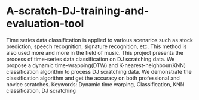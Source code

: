 # A-scratch-DJ-training-and-evaluation-tool
Time series data classification is applied to various scenarios such as stock prediction, speech recognition, signature recognition, etc. This method is also used more and more in the field of music. This project presents the process of time-series data classification on DJ scratching data. We propose a dynamic time-wrapping(DTW) and K-nearest-neighbour(KNN) classification algorithm to process DJ scratching data. We demonstrate the classification algorithm and get the accuracy on both professional and novice scratches. Keywords: Dynamic time warping, Classification, KNN classification, DJ scratching 
